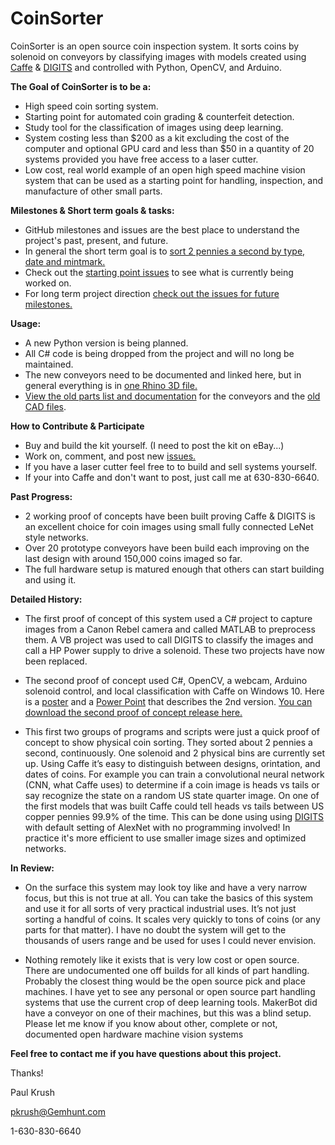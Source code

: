 ﻿# CoinSorter

CoinSorter is an open source coin inspection system. It sorts coins by solenoid on conveyors by classifying images with models created using [Caffe](https://github.com/NVIDIA/caffe) &amp; [DIGITS](https://github.com/NVIDIA/DIGITS) and controlled with Python, OpenCV, and Arduino. 

**The Goal of CoinSorter is to be a:**

* High speed coin sorting system.
* Starting point for automated coin grading & counterfeit detection. 
* Study tool for the classification of images using deep learning.
* System costing less than $200 as a kit excluding the cost of the computer and optional GPU card and less than $50 in a quantity of 20 systems provided you have free access to a laser cutter.
* Low cost, real world example of an open high speed machine vision system that can be used as a starting point for handling, inspection, and manufacture of other small parts.

**Milestones & Short term goals & tasks:**
* GitHub milestones and issues are the best place to understand the project's past, present, and future. 
* In general the short term goal is to [sort 2 pennies a second by type, date and mintmark.](https://github.com/GemHunt/CoinSorter/issues/57)  
* Check out the [starting point issues](https://github.com/GemHunt/CoinSorter/labels/starting%20point) to see what is currently being worked on.
* For long term project direction [check out the issues for future milestones.](https://github.com/GemHunt/CoinSorter/milestones/Future%20Milestones) 

**Usage:**
* A new Python version is being planned.
* All C# code is being dropped from the project and will no long be maintained.   
* The new conveyors need to be documented and linked here, but in general everything is in [one Rhino 3D file.](https://github.com/GemHunt/CoinSorter/blob/master/hardware/conveyors/endMount/endMount.3dm)
* [View the old parts list and documentation](https://github.com/GemHunt/CoinSorter/tree/master/hardware/conveyors/conveyors.md) for the conveyors and the [old CAD files](https://github.com/GemHunt/CoinSorter/tree/master/hardware/conveyors/). 

**How to Contribute & Participate**
* Buy and build the kit yourself. (I need to post the kit on eBay...)
* Work on, comment, and post new [issues.](https://github.com/GemHunt/CoinSorter/issues)
* If you have a laser cutter feel free to to build and sell systems yourself.
* If your into Caffe and don't want to post, just call me at 630-830-6640.

**Past Progress:**
* 2 working proof of concepts have been built proving Caffe & DIGITS is an excellent choice for coin images using small fully connected LeNet style networks.
* Over 20 prototype conveyors have been build each improving on the last design with around 150,000 coins imaged so far. 
* The full hardware setup is matured enough that others can start building and using it. 

**Detailed History:**
* The first proof of concept of this system used a C# project to capture images from a Canon Rebel camera and called MATLAB to preprocess them. A VB project was used to call DIGITS to classify the images and call a HP Power supply to drive a solenoid. These two projects have now been replaced. 

* The second proof of concept used C#, OpenCV, a webcam, Arduino solenoid control, and local classification with Caffe on Windows 10. Here is a [poster](https://github.com/GemHunt/CoinSorter/blob/master/docs/GTC%20Poster.pdf) and a [Power Point](https://github.com/GemHunt/CoinSorter/blob/master/docs/Deep%20Learning%20with%20Caffe%20%26%20DIGITS%20for%20Robotic.pptx) that describes the 2nd version. [You can download the second proof of concept release here.](https://github.com/GemHunt/CoinSorter/releases/tag/v0.2) 

* This first two groups of programs and scripts were just a quick proof of concept to show physical coin sorting. They sorted about 2 pennies a second, continuously. One solenoid and 2 physical bins are currently set up. Using Caffe it’s easy to distinguish between designs, orintation, and dates of coins. For example you can train a convolutional neural network (CNN, what Caffe uses) to determine if a coin image is heads vs tails or say recognize the state on a random US state quarter image. On one of the first models that was built Caffe could tell heads vs tails between US copper pennies 99.9% of the time. This can be done using using [DIGITS](https://github.com/NVIDIA/DIGITS) with default setting of AlexNet with no programming involved! In practice it's more efficient to use smaller image sizes and optimized networks. 

**In Review:**
* On the surface this system may look toy like and have a very narrow focus, but this is not true at all. You can take the basics of this system and use it for all sorts of very practical industrial uses. It’s not just sorting a handful of coins. It scales very quickly to tons of coins (or any parts for that matter). I have no doubt the system will get to the thousands of users range and be used for uses I could never envision. 

* Nothing remotely like it exists that is very low cost or open source. There are undocumented one off builds for all kinds of part handling. Probably the closest thing would be the open source pick and place machines. I have yet to see any personal or open source part handling systems that use the current crop of deep learning tools. MakerBot did have a conveyor on one of their machines, but this was a blind setup. Please let me know if you know about other, complete or not, documented open hardware machine vision systems

**Feel free to contact me if you have questions about this project.**

Thanks!  

Paul Krush

pkrush@Gemhunt.com

1-630-830-6640
